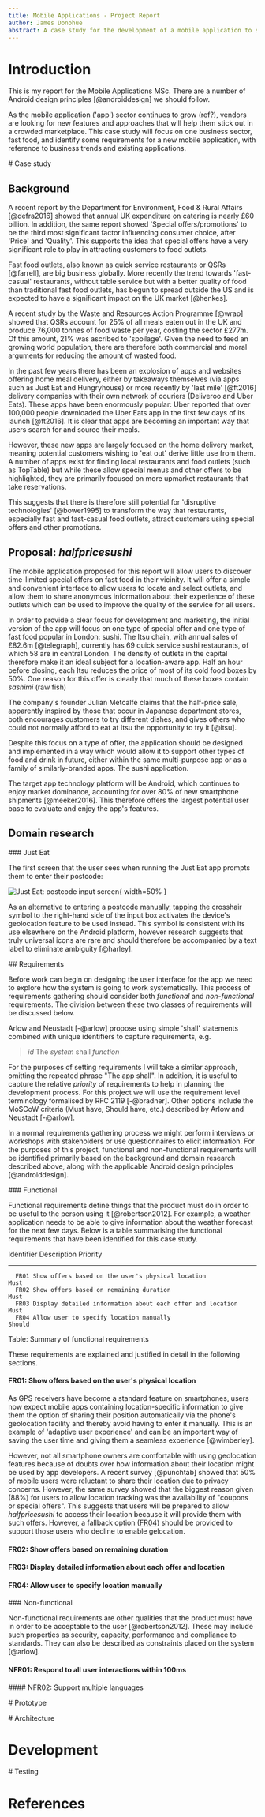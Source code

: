 ```yaml
---
title: Mobile Applications - Project Report
author: James Donohue
abstract: A case study for the development of a mobile application to serve the fast food retail sector is analysed.
---
```


# Introduction

This is my report for the Mobile Applications MSc. There are a number of Android design principles [@androiddesign] we should follow.

As the mobile application ('app') sector continues to grow (ref?), vendors are looking for new features and approaches that will help them stick out in a crowded marketplace. This case study will focus on one business sector, fast food, and identify some requirements for a new mobile application, with reference to business trends and existing applications.

# Case study

## Background

A recent report by the Department for Environment, Food & Rural Affairs [@defra2016] showed that annual UK expenditure on catering is nearly £60 billion. In addition, the same report showed 'Special offers/promotions' to be the third most significant factor influencing consumer choice, after 'Price' and 'Quality'. This supports the idea that special offers have a very significant role to play in attracting customers to food outlets.

Fast food outlets, also known as quick service restaurants or QSRs [@farrell], are big business globally. More recently the trend towards 'fast-casual' restaurants, without table service but with a better quality of food than traditional fast food outlets, has begun to spread outside the US and is expected to have a significant impact on the UK market [@henkes].

A recent study by the Waste and Resources Action Programme [@wrap] showed that QSRs account for 25% of all meals eaten out in the UK and produce 76,000 tonnes of food waste per year, costing the sector £277m. Of this amount, 21% was ascribed to 'spoilage'. Given the need to feed an growing world population, there are therefore both commercial and moral arguments for reducing the amount of wasted food.

In the past few years there has been an explosion of apps and websites offering home meal delivery, either by takeaways themselves (via apps such as Just Eat and Hungryhouse) or more recently by 'last mile' [@ft2016] delivery companies with their own network of couriers (Deliveroo and Uber Eats). These apps have been enormously popular: Uber reported that over 100,000 people downloaded the Uber Eats app in the first few days of its launch [@ft2016]. It is clear that apps are becoming an important way that users search for and source their meals.

However, these new apps are largely focused on the home delivery market, meaning potential customers wishing to 'eat out' derive little use from them. A number of apps exist for finding local restaurants and food outlets (such as TopTable) but while these allow special menus and other offers to be highlighted, they are primarily focused on more upmarket restaurants that take reservations.

This suggests that there is therefore still potential for 'disruptive technologies' [@bower1995] to transform the way that restaurants, especially fast and fast-casual food outlets, attract customers using special offers and other promotions.

## Proposal: _halfpricesushi_

The mobile application proposed for this report will allow users to discover time-limited special offers on fast food in their vicinity. It will offer a simple and convenient interface to allow users to locate and select outlets, and allow them to share anonymous information about their experience of these outlets which can be used to improve the quality of the service for all users.

In order to provide a clear focus for development and marketing, the initial version of the app will focus on one type of special offer and one type of fast food popular in London: sushi. The Itsu chain, with annual sales of £82.6m [@telegraph], currently has 69 quick service sushi restaurants, of which 58 are in central London. The density of outlets in the capital therefore make it an ideal subject for a location-aware app. Half an hour before closing, each Itsu reduces the price of most of its cold food boxes by 50%. One reason for this offer is clearly that much of these boxes contain _sashimi_ (raw fish)

The company's founder Julian Metcalfe claims that the half-price sale, apparently inspired by those that occur in Japanese department stores, both encourages customers to try different dishes, and gives others who could not normally afford to eat at Itsu the opportunity to try it [@itsu].

Despite this focus on a type of offer, the application should be designed and implemented in a way which would allow it to support other types of food and drink in future, either within the same multi-purpose app or as a family of similarly-branded apps. The sushi application.

The target app technology platform will be Android, which continues to enjoy market dominance, accounting for over 80% of new smartphone shipments [@meeker2016]. This therefore offers the largest potential user base to evaluate and enjoy the app's features.

## Domain research

### Just Eat

The first screen that the user sees when running the Just Eat app prompts them to enter their postcode:

![Just Eat: postcode input screen](justeat-postcode.png){ width=50% }

As an alternative to entering a postcode manually, tapping the crosshair symbol to the right-hand side of the input box activates the device's geolocation feature to be used instead. This symbol is consistent with its use elsewhere on the Android platform, however research suggests that truly universal icons are rare and should therefore be accompanied by a text label to eliminate ambiguity [@harley].

## Requirements

Before work can begin on designing the user interface for the app we need to explore how the system is going to work systematically. This process of requirements gathering should consider both _functional_ and _non-functional_ requirements. The division between these two classes of requirements will be discussed below.

Arlow and Neustadt [-@arlow] propose using simple 'shall' statements combined with unique identifiers to capture requirements, e.g.

> _id_ The _system_ shall _function_

For the purposes of setting requirements I will take a similar approach, omitting the repeated phrase "The app shall". In addition, it is useful to capture the relative _priority_ of requirements to help in planning the development process. For this project we will use the requirement level terminology formalised by RFC 2119 [-@bradner]. Other options include the MoSCoW criteria (Must have, Should have, etc.) described by Arlow and Neustadt [-@arlow].

In a normal requirements gathering process we might perform interviews or workshops with stakeholders or use questionnaires to elicit information. For the purposes of this project, functional and non-functional requirements will be identified primarily based on the background and domain research described above, along with the applicable Android design principles [@androiddesign].

### Functional

Functional requirements define things that the product must do in order to be useful to the person using it [@robertson2012]. For example, a weather application needs to be able to give information about the weather forecast for the next few days. Below is a table summarising the functional requirements that have been identified for this case study.

Identifier Description                                                Priority
---------- ---------------------------------------------------------- --------
      FR01 Show offers based on the user's physical location             Must
      FR02 Show offers based on remaining duration                       Must
      FR03 Display detailed information about each offer and location    Must
      FR04 Allow user to specify location manually                     Should

Table:  Summary of functional requirements

These requirements are explained and justified in detail in the following sections.

#### FR01: Show offers based on the user's physical location

As GPS receivers have become a standard feature on smartphones, users now expect mobile apps containing location-specific information to give them the option of sharing their position automatically via the phone's geolocation facility and thereby avoid having to enter it manually. This is an example of 'adaptive user experience' and can be an important way of saving the user time and giving them a seamless experience [@wimberley].

However, not all smartphone owners are comfortable with using geolocation features because of doubts over how information about their location might be used by app developers. A recent survey [@punchtab] showed that 50% of mobile users were reluctant to share their location due to privacy concerns. However, the same survey showed that the biggest reason given (88%) for users to allow location tracking was the availability of "coupons or special offers". This suggests that users will be prepared to allow _halfpricesushi_ to access their location because it will provide them with such offers. However, a fallback option ([FR04](#fr04-allow-user-to-specify-location-manually)) should be provided to support those users who decline to enable gelocation.


#### FR02: Show offers based on remaining duration

#### FR03: Display detailed information about each offer and location

#### FR04: Allow user to specify location manually

### Non-functional

Non-functional requirements are other qualities that the product must have in order to be acceptable to the user [@robertson2012]. These may include such properties as security, capacity, performance and compliance to standards. They can also be described as constraints placed on the system [@arlow].

#### NFR01: Respond to all user interactions within 100ms

#### NFR02: Support multiple languages

# Prototype

# Architecture

# Development

# Testing

# References

